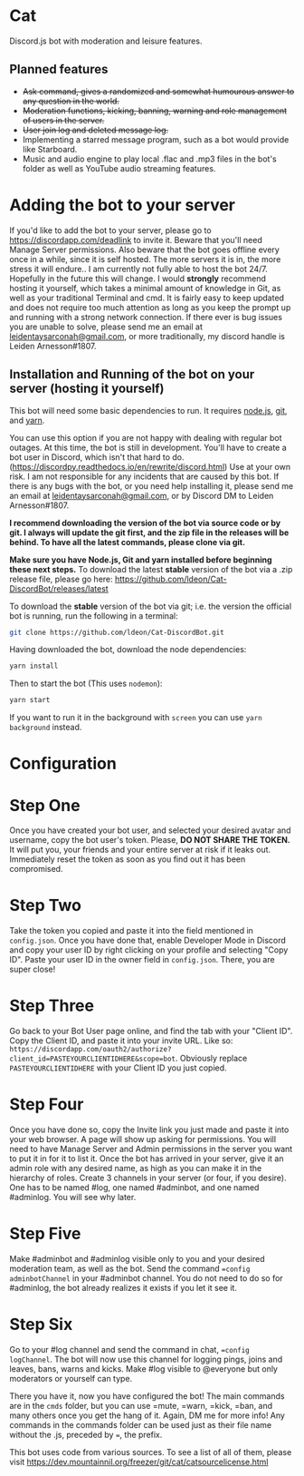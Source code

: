 # Cat
Discord.js bot with moderation and leisure features.
## Planned features
- ~~Ask command, gives a randomized and somewhat humourous answer to any question in the world.~~
- ~~Moderation functions, kicking, banning, warning and role management of users in the server.~~
- ~~User join log and deleted message log.~~
- Implementing a starred message program, such as a bot would provide like Starboard.
- Music and audio engine to play local .flac and .mp3 files in the bot's folder as well as YouTube audio streaming features.

# Adding the bot to your server
If you'd like to add the bot to your server, please go to https://discordapp.com/deadlink to invite it. Beware that you'll need Manage Server permissions. Also beware that the bot goes offline every once in a while, since it is self hosted. The more servers it is in, the more stress it will endure.. I am currently not fully able to host the bot 24/7. Hopefully in the future this will change. I would **strongly** recommend hosting it yourself, which takes a minimal amount of knowledge in Git, as well as your traditional Terminal and cmd. It is fairly easy to keep updated and does not require too much attention as long as you keep the prompt up and running with a strong network connection. If there ever is bug issues you are unable to solve, please send me an email at leidentaysarconah@gmail.com, or more traditionally, my discord handle is Leiden Arnesson#1807.

## Installation and Running of the bot on your server (hosting it yourself)
This bot will need some basic dependencies to run. It requires [node.js](https://nodejs.org/en/download/), [git](https://git-scm.com/downloads), and [yarn](https://yarnpkg.com/en/docs/install). 

You can use this option if you are not happy with dealing with regular bot outages. At this time, the bot is still in development. You'll have to create a bot user in Discord, which isn't that hard to do. (https://discordpy.readthedocs.io/en/rewrite/discord.html) Use at your own risk. I am not responsible for any incidents that are caused by this bot. If there is any bugs with the bot, or you need help installing it, please send me an email at leidentaysarconah@gmail.com, or by Discord DM to Leiden Arnesson#1807.


**I recommend downloading the version of the bot via source code or by git. I always will update the git first, and the zip file in the releases will be behind. To have all the latest commands, please clone via git.**

**Make sure you have Node.js, Git and yarn installed before beginning these next steps.**
To download the latest **stable** version of the bot via a .zip release file, please go here:
https://github.com/ldeon/Cat-DiscordBot/releases/latest

To download the **stable** version of the bot via git; i.e. the version the official bot is running, run the following in a terminal:
```bash
git clone https://github.com/ldeon/Cat-DiscordBot.git
```

Having downloaded the bot, download the node dependencies:
```bash
yarn install
```
Then to start the bot (This uses `nodemon`):
```bash
yarn start
```
If you want to run it in the background with `screen` you can use `yarn background` instead.

# Configuration
# Step One
Once you have created your bot user, and selected your desired avatar and username, copy the bot user's token. Please, **DO NOT SHARE THE TOKEN.** It will put you, your friends and your entire server at risk if it leaks out. Immediately reset the token as soon as you find out it has been compromised.

# Step Two
Take the token you copied and paste it into the field mentioned in `config.json`. Once you have done that, enable Developer Mode in Discord and copy your user ID by right clicking on your profile and selecting "Copy ID". Paste your user ID in the owner field in `config.json`. There, you are super close!

# Step Three
Go back to your Bot User page online, and find the tab with your "Client ID". Copy the Client ID, and paste it into your invite URL. Like so: `https://discordapp.com/oauth2/authorize?client_id=PASTEYOURCLIENTIDHERE&scope=bot`. Obviously replace `PASTEYOURCLIENTIDHERE` with your Client ID you just copied. 
# Step Four
Once you have done so, copy the Invite link you just made and paste it into your web browser. A page will show up asking for permissions. You will need to have Manage Server and Admin permissions in the server you want to put it in for it to list it. Once the bot has arrived in your server, give it an admin role with any desired name, as high as you can make it in the hierarchy of roles. Create 3 channels in your server (or four, if you desire). One has to be named #log, one named #adminbot, and one named #adminlog. You will see why later.

# Step Five
Make #adminbot and #adminlog visible only to you and your desired moderation team, as well as the bot. Send the command `=config adminbotChannel` in your #adminbot channel. You do not need to do so for #adminlog, the bot already realizes it exists if you let it see it.

# Step Six
Go to your #log channel and send the command in chat, `=config logChannel`. The bot will now use this channel for logging pings, joins and leaves, bans, warns and kicks. Make #log visible to @everyone but only moderators or yourself can type.

There you have it, now you have configured the bot! The main commands are in the `cmds` folder, but you can use =mute, =warn, =kick, =ban, and many others once you get the hang of it. Again, DM me for more info! Any commands in the commands folder can be used just as their file name without the .js, preceded by `=`, the prefix.


This bot uses code from various sources. To see a list of all of them, please visit https://dev.mountainnil.org/freezer/git/cat/catsourcelicense.html

